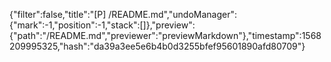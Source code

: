 {"filter":false,"title":"[P] /README.md","undoManager":{"mark":-1,"position":-1,"stack":[]},"preview":{"path":"/README.md","previewer":"previewMarkdown"},"timestamp":1568209995325,"hash":"da39a3ee5e6b4b0d3255bfef95601890afd80709"}